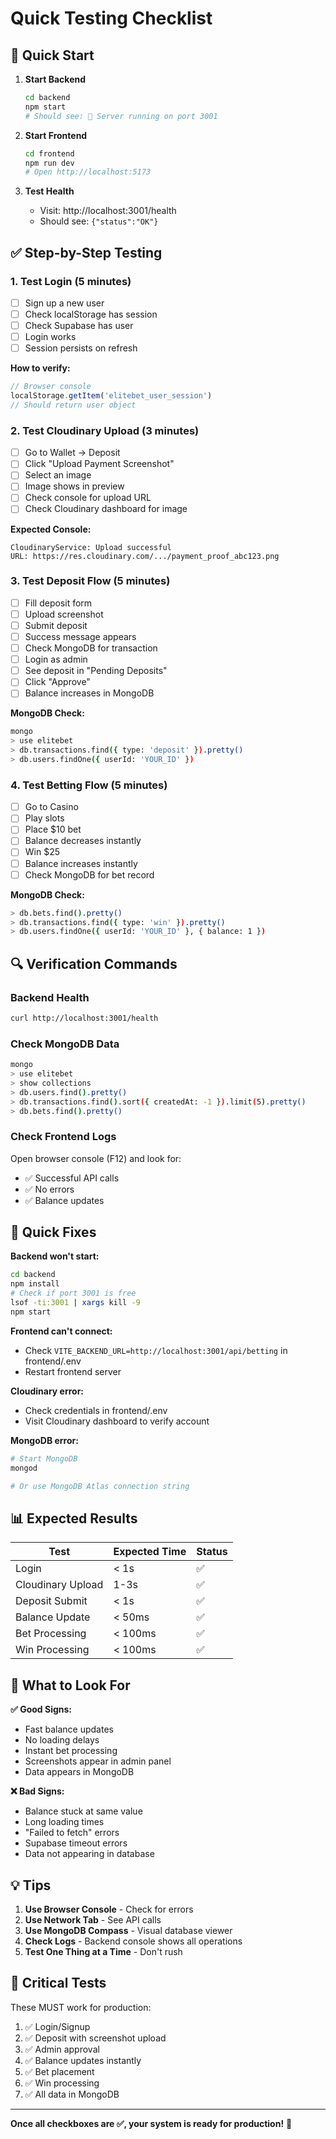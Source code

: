 # Quick Testing Checklist

## 🚀 Quick Start

1. **Start Backend**
   ```bash
   cd backend
   npm start
   # Should see: 🚀 Server running on port 3001
   ```

2. **Start Frontend**
   ```bash
   cd frontend
   npm run dev
   # Open http://localhost:5173
   ```

3. **Test Health**
   - Visit: http://localhost:3001/health
   - Should see: `{"status":"OK"}`

## ✅ Step-by-Step Testing

### 1. Test Login (5 minutes)
- [ ] Sign up a new user
- [ ] Check localStorage has session
- [ ] Check Supabase has user
- [ ] Login works
- [ ] Session persists on refresh

**How to verify:**
```javascript
// Browser console
localStorage.getItem('elitebet_user_session')
// Should return user object
```

### 2. Test Cloudinary Upload (3 minutes)
- [ ] Go to Wallet → Deposit
- [ ] Click "Upload Payment Screenshot"
- [ ] Select an image
- [ ] Image shows in preview
- [ ] Check console for upload URL
- [ ] Check Cloudinary dashboard for image

**Expected Console:**
```
CloudinaryService: Upload successful
URL: https://res.cloudinary.com/.../payment_proof_abc123.png
```

### 3. Test Deposit Flow (5 minutes)
- [ ] Fill deposit form
- [ ] Upload screenshot
- [ ] Submit deposit
- [ ] Success message appears
- [ ] Check MongoDB for transaction
- [ ] Login as admin
- [ ] See deposit in "Pending Deposits"
- [ ] Click "Approve"
- [ ] Balance increases in MongoDB

**MongoDB Check:**
```bash
mongo
> use elitebet
> db.transactions.find({ type: 'deposit' }).pretty()
> db.users.findOne({ userId: 'YOUR_ID' })
```

### 4. Test Betting Flow (5 minutes)
- [ ] Go to Casino
- [ ] Play slots
- [ ] Place $10 bet
- [ ] Balance decreases instantly
- [ ] Win $25
- [ ] Balance increases instantly
- [ ] Check MongoDB for bet record

**MongoDB Check:**
```bash
> db.bets.find().pretty()
> db.transactions.find({ type: 'win' }).pretty()
> db.users.findOne({ userId: 'YOUR_ID' }, { balance: 1 })
```

## 🔍 Verification Commands

### Backend Health
```bash
curl http://localhost:3001/health
```

### Check MongoDB Data
```bash
mongo
> use elitebet
> show collections
> db.users.find().pretty()
> db.transactions.find().sort({ createdAt: -1 }).limit(5).pretty()
> db.bets.find().pretty()
```

### Check Frontend Logs
Open browser console (F12) and look for:
- ✅ Successful API calls
- ✅ No errors
- ✅ Balance updates

## 🐛 Quick Fixes

**Backend won't start:**
```bash
cd backend
npm install
# Check if port 3001 is free
lsof -ti:3001 | xargs kill -9
npm start
```

**Frontend can't connect:**
- Check `VITE_BACKEND_URL=http://localhost:3001/api/betting` in frontend/.env
- Restart frontend server

**Cloudinary error:**
- Check credentials in frontend/.env
- Visit Cloudinary dashboard to verify account

**MongoDB error:**
```bash
# Start MongoDB
mongod

# Or use MongoDB Atlas connection string
```

## 📊 Expected Results

| Test | Expected Time | Status |
|------|---------------|--------|
| Login | < 1s | ✅ |
| Cloudinary Upload | 1-3s | ✅ |
| Deposit Submit | < 1s | ✅ |
| Balance Update | < 50ms | ✅ |
| Bet Processing | < 100ms | ✅ |
| Win Processing | < 100ms | ✅ |

## 🎯 What to Look For

**✅ Good Signs:**
- Fast balance updates
- No loading delays
- Instant bet processing
- Screenshots appear in admin panel
- Data appears in MongoDB

**❌ Bad Signs:**
- Balance stuck at same value
- Long loading times
- "Failed to fetch" errors
- Supabase timeout errors
- Data not appearing in database

## 💡 Tips

1. **Use Browser Console** - Check for errors
2. **Use Network Tab** - See API calls
3. **Use MongoDB Compass** - Visual database viewer
4. **Check Logs** - Backend console shows all operations
5. **Test One Thing at a Time** - Don't rush

## 🚨 Critical Tests

These MUST work for production:

1. ✅ Login/Signup
2. ✅ Deposit with screenshot upload
3. ✅ Admin approval
4. ✅ Balance updates instantly
5. ✅ Bet placement
6. ✅ Win processing
7. ✅ All data in MongoDB

---

**Once all checkboxes are ✅, your system is ready for production!** 🎉

